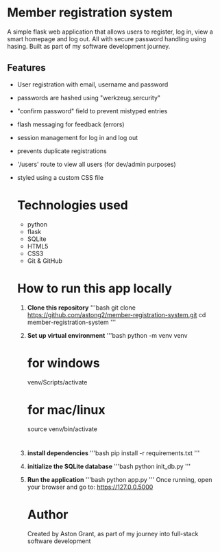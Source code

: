 # Member registration system
A simple flask web application that allows users to register, log in, view a smart homepage and log out. All with secure password handling using hasing. Built as part of my software development journey.

## Features
- User registration with email, username and password
- passwords are hashed using "werkzeug.sercurity"
- "confirm password" field to prevent mistyped entries
- flash messaging for feedback (errors)
- session management for log in and log out
- prevents duplicate registrations
- '/users' route to view all users (for dev/admin purposes)
- styled using a custom CSS file

  # Technologies used
  - python
  - flask
  - SQLite
  - HTML5
  - CSS3
  - Git & GitHub

  # How to run this app locally
  1. **Clone this repository**
     '''bash
     git clone https://github.com/astong2/member-registration-system.git
     cd member-registration-system
     '''
  2. **Set up virtual environment**
     '''bash
     python -m venv venv
     # for windows
     venv/Scripts/activate
     # for mac/linux
     source venv/bin/activate
     #
     
  4. **install dependencies**
     '''bash
     pip install -r requirements.txt
     '''
  5. **initialize the SQLite database**
     '''bash
     python init_db.py
     '''
  6. **Run the application**
     '''bash
     python app.py
     '''
     Once running, open your browser and go to: https://127.0.0.5000

     # Author
     Created by Aston Grant, as part of my journey into full-stack software development
